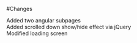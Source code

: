 #Changes

Added two angular subpages<br>
Added scrolled down show/hide effect via jQuery <br>
Modified loading screen

